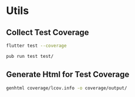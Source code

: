 # Utils

## Collect Test Coverage

```sh
flutter test --coverage

pub run test test/
```

## Generate Html for Test Coverage

```sh
genhtml coverage/lcov.info -o coverage/output/
```
